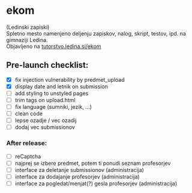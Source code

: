 # ekom
(Ledinski zapiski)  
Spletno mesto namenjeno deljenju zapiskov, nalog, skript, testov, ipd. na gimnaziji Ledina.  
Objavljeno na [tutorstvo.ledina.si/ekom](https://tutorstvo.ledina.si/ekom)

 <!-- Čč Šš Žž -->

## Pre-launch checklist:
 - [x] fix injection vulnerability by predmet_upload  
 - [x] display date and letnik on submission  
 - [ ] add styling to unstyled pages  
 - [ ] trim tags on upload.html  
 - [ ] fix language (sumniki, jezik, ...)  
 - [ ] clean code  
 - [ ] lepse ozadje / vec ozadij  
 - [ ] dodaj vec submissionov  

### After release:
 - [ ] reCaptcha  
 - [ ] najprej se izbere predmet, potem ti ponudi seznam profesorjev  
 - [ ] interface za deletanje submissionov (administracija)  
 - [ ] interface za dodajanje profesorjev (administracija)  
 - [ ] interface za pogledat/menjat(?) gesla profesorjev (administracija)  

<!--
 =============
 Ikone v rabi:
 =============
 Biologija (listi)			<i class="fa fa-leaf"></i>
 Jeziki (tekst)				<i class="fa fa-language"></i>
 Filozofija	(zarnica)		<i class="far fa-lightbulb"></i>
 Fizika (atom)				<i class="fas fa-atom"></i>
 Geografija (zemlja) 		<i class="fa fa-globe"></i>
 Glasba (nota)				<i class="fa fa-music"></i>
 Informatika (racunalnik)	<i class="fa fa-code"></i>
 Kemija (erlenmajerica)		<i class="fa fa-flask"></i>
 Likovna (copic)			<i class="fa fa-paint-brush"></i>
 Matematika (koren x)		<i class="fas fa-square-root-alt"></i>
 Pedagogika (ucitelj)		<i class="fas fa-chalkboard-teacher"></i>
 Psihologija (mozgani)		<i class="fas fa-brain"></i>
 Slovenscina (knjiga)		<i class="fas fa-book"></i>
 Sociologija (2 clovecka)	<i class="fas fa-user-friends"></i>
 Sportna (zoga)				<i class="fa fa-futbol"></i>
 Umetnostna zgo (stavba)	<i class="fa fa-landmark"></i>
 Zgodovina (slavolok) 		<i class="fas fa-history"></i>
 Neznan predmet (graduation)<i class="fas fa-graduation-cap"></i>
 Tutorstvo (graduation cap)	<i class="fas fa-graduation-cap"></i>
 Objava zapiskov (knjiga)	<i class="fa fa-book"></i>
 Ledina website (stavba)	<i class="fa fa-school"></i>
 Download (floppy)			<i class="fas fa-save"></i>
 Upload (arrow)				<i class="fa fa-upload" aria-hidden="true"></i>

Letniki (kocke):
 Prvi		<i class="fas fa-dice-one"></i>
 Drugi		<i class="fas fa-dice-two"></i>
 Tretji		<i class="fas fa-dice-three"></i>
 Cetrti		<i class="fas fa-dice-four"></i>
 Other		<i class="fas fa-dice"></i>

 Avtor in profesor:
 avtor						<i class="fas fa-pencil-alt"></i>
 profesor					<i class="fas fa-chalkboard-teacher"></i>
 -->
